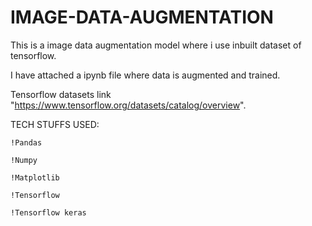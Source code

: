 # IMAGE-DATA-AUGMENTATION

This is a image data augmentation model where i use inbuilt dataset of tensorflow.

I have attached a ipynb file where data is augmented and trained.

Tensorflow datasets link "https://www.tensorflow.org/datasets/catalog/overview".

TECH STUFFS USED:
    
    !Pandas
    
    !Numpy
    
    !Matplotlib
    
    !Tensorflow 
    
    !Tensorflow keras
